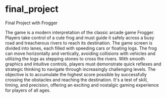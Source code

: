 # final_project
Final Project with Frogger

The game is a modern interpretation of the classic arcade game Frogger. 
Players take control of a cute frog and must guide it safely across a busy road and treacherous rivers to reach its destination. 
The game screen is divided into lanes, each filled with speeding cars or floating logs. The frog can move horizontally and vertically, avoiding collisions with vehicles and utilizing the logs as stepping stones to cross the rivers. 
With smooth graphics and intuitive controls, players must demonstrate quick reflexes and strategic thinking to navigate through increasingly challenging levels. 
The objective is to accumulate the highest score possible by successfully crossing the obstacles and reaching the destination. 
It's a test of skill, timing, and precision, offering an exciting and nostalgic gaming experience for players of all ages.

